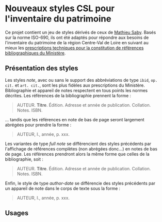 # Nouveaux styles CSL pour l'inventaire du patrimoine

Ce projet contient un jeu de styles dérivés de ceux de [Mathieu Saby](https://github.com/msaby/wip-zotero-styles). Basés sur la norme ISO-690, ils ont été adaptés pour répondre aux besoins de l'inventaire du patrimoine de la région Centre-Val de Loire en suivant au mieux les [prescriptions techniques pour la constitution de références bibliographiques du Ministère](http://www.culture.gouv.fr/culture/dp/inventaire/extranetIGPC/normes/constit_normesbiblio.pdf).


## Présentation des styles
Les styles *note*, avec ou sans le support des abbréviations de type `ibid`, `op. cit.` et `art. cit.`, sont les plus fidèles aux prescriptions du Ministère. Bibliographie et appareil de notes respectent en tous points les normes décrites. Les références de la bibliographie prennent la forme :
> AUTEUR. **Titre**. Édition. Adresse et année de publication. Collation. Notes. ISBN.

... tandis que les références en note de bas de page seront largement abrégées pour prendre la forme :
> AUTEUR, I., année, p. xxx.


Les variantes de type *full note* se différencient des styles précédents par l'affichage de références complètes (non abrégées donc...) en notes de bas de page. Les références prendront alors la même forme que celles de la bibliographie, soit : 
> AUTEUR. **Titre**. Édition. Adresse et année de publication. Collation. Notes. ISBN.


Enfin, le style de type *author-date* se différencie des styles précédents par un appareil de note dans le corps de texte sous la forme :
> AUTEUR, I., année, p. xxx.

## Usages
